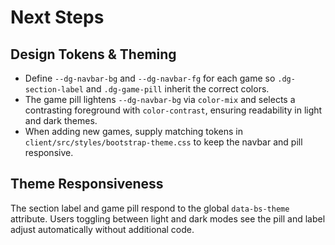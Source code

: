 # Next Steps

## Design Tokens & Theming

- Define `--dg-navbar-bg` and `--dg-navbar-fg` for each game so `.dg-section-label` and `.dg-game-pill` inherit the correct colors.
- The game pill lightens `--dg-navbar-bg` via `color-mix` and selects a contrasting foreground with `color-contrast`, ensuring readability in light and dark themes.
- When adding new games, supply matching tokens in `client/src/styles/bootstrap-theme.css` to keep the navbar and pill responsive.

## Theme Responsiveness

The section label and game pill respond to the global `data-bs-theme` attribute. Users toggling between light and dark modes see the pill and label adjust automatically without additional code.
